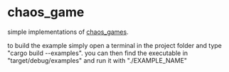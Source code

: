 # chaos_game

simple implementations of [chaos_games](https://en.wikipedia.org/wiki/Chaos_game).

to build the example simply open a terminal in the project folder and type "cargo build --examples". you can then find the executable in "target/debug/examples" and run it with "./EXAMPLE_NAME"
